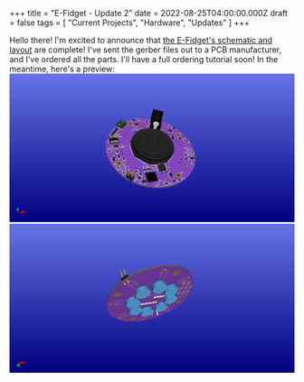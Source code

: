 +++
title = "E-Fidget - Update 2"
date = 2022-08-25T04:00:00.000Z
draft = false
tags = [ "Current Projects", "Hardware", "Updates" ]
+++

Hello there! I'm excited to announce that [the E-Fidget's schematic and layout](https://github.com/2231puppy/E-Fidget) are complete!
I've sent the gerber files out to a PCB manufacturer, and I've ordered all the parts.
I'll have a full ordering tutorial soon! In the meantime, here's a preview:
![3D render of the front of the E-Fidget printed circuit board](./images/E-Fidget-Front.jpg)
![3D render of the Back of the E-Fidget printed circuit board](./images/E-Fidget-Back.jpg)
